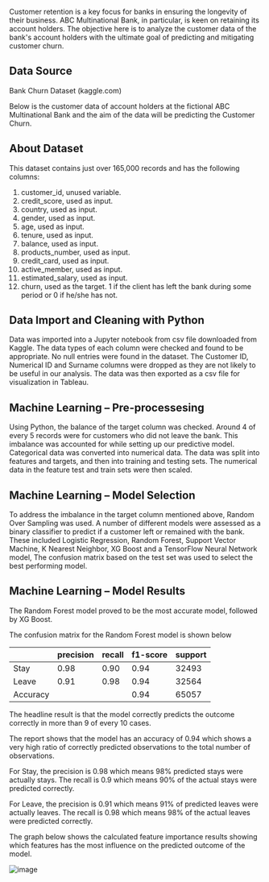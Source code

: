 Customer retention is a key focus for banks in ensuring the longevity of their business. ABC Multinational Bank, in particular, is keen on retaining its account holders. The objective here is to analyze the customer data of the bank's account holders with the ultimate goal of predicting and mitigating customer churn.

## Data Source

Bank Churn Dataset (kaggle.com) 

Below is the customer data of account holders at the fictional ABC Multinational Bank and the aim of the data will be predicting the Customer Churn.

## About Dataset

This dataset contains just over 165,000 records and has the following columns:
1. customer_id, unused variable.
2. credit_score, used as input.
3. country, used as input.
4. gender, used as input.
5. age, used as input.
6. tenure, used as input.
7. balance, used as input.
8. products_number, used as input.
9. credit_card, used as input.
10. active_member, used as input.
11. estimated_salary, used as input.
12. churn, used as the target. 1 if the client has left the bank during some period or 0 if he/she has not.

## Data Import and Cleaning with Python

Data was imported into a Jupyter notebook from csv file downloaded from Kaggle. The data types of each column were checked and found to be appropriate. No null entries were found in the dataset. The Customer ID, Numerical ID and Surname columns were dropped as they are not likely to be useful in our analysis. The data was then exported as a csv file for visualization in Tableau.

## Machine Learning – Pre-processesing

Using Python, the balance of the target column was checked. Around 4 of every 5 records were for customers who did not leave the bank. This imbalance was accounted for while setting up our predictive model. Categorical data was converted into numerical data. The data was split into features and targets, and then into training and testing sets. The numerical data in the feature test and train sets were then scaled.

## Machine Learning – Model Selection

To address the imbalance in the target column mentioned above, Random Over Sampling was used.
A number of different models were assessed as a binary classifier to predict if a customer left or remained with the bank. These included Logistic Regression, Random Forest, Support Vector Machine, K Nearest Neighbor, XG Boost and a TensorFlow Neural Network model, The confusion matrix based on the test set was used to select the best performing model.


## Machine Learning – Model Results

The Random Forest model proved to be the most accurate model, followed by XG Boost.

The confusion matrix for the Random Forest model is shown below

|          | precision | recall | f1-score | support |
|----------|-----------|--------|----------|---------|
| Stay     | 0.98      | 0.90   | 0.94     | 32493   |
| Leave    | 0.91      | 0.98   | 0.94     | 32564   |
| Accuracy |           |        | 0.94     | 65057   |

The headline result is that the model correctly predicts the outcome correctly in more than 9 of every 10 cases.

The report shows that the model has an accuracy of 0.94 which shows a very high ratio of correctly predicted observations to the total number of observations.

For Stay, the precision is 0.98 which means 98% predicted stays were actually stays. The recall is 0.9 which means 90% of the actual stays were predicted correctly.

For Leave, the precision is 0.91 which means 91% of predicted leaves were actually leaves. The recall is 0.98 which means 98% of the actual leaves were predicted correctly.

The graph below shows the calculated feature importance results showing which features has the most influence on the predicted outcome of the model.

![image](https://github.com/jlawrence16/project_four/assets/134929607/e8750b56-da39-4ad7-807c-81e2bde42576)











  






